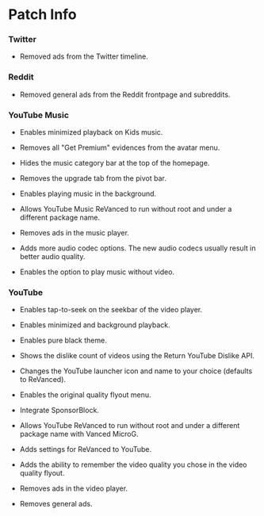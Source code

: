 # Patch Info

### Twitter
- Removed ads from the Twitter timeline.

### Reddit
- Removed general ads from the Reddit frontpage and subreddits.

### YouTube Music
- Enables minimized playback on Kids music.

- Removes all "Get Premium" evidences from the avatar menu.

- Hides the music category bar at the top of the homepage.

- Removes the upgrade tab from the pivot bar.

- Enables playing music in the background.

- Allows YouTube Music ReVanced to run without root and under a different package name.

- Removes ads in the music player.

- Adds more audio codec options. The new audio codecs usually result in better audio quality.

- Enables the option to play music without video.

### YouTube
- Enables tap-to-seek on the seekbar of the video player.

- Enables minimized and background playback.

- Enables pure black theme.

- Shows the dislike count of videos using the Return YouTube Dislike API.

- Changes the YouTube launcher icon and name to your choice (defaults to ReVanced).

- Enables the original quality flyout menu.

- Integrate SponsorBlock.

- Allows YouTube ReVanced to run without root and under a different package name with Vanced MicroG.

- Adds settings for ReVanced to YouTube.

- Adds the ability to remember the video quality you chose in the video quality flyout.

- Removes ads in the video player.

- Removes general ads.
